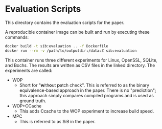 # Evaluation Scripts
This directory contains the evaluation scripts for the paper.

A reproducible container image can be built and run by executing these commands:
```bash
docker build -t sib:evaluation .. -f Dockerfile
docker run --rm -v /path/to/outputdir:/data:Z sib:evaluation
```
This container runs three different experiments for Linux, OpenSSL, SQLite, and Bochs. The results are written as CSV files in the linked directory. The experiments are called:

- WOP
    - Short for "**w**ith**o**ut **p**atch check". This is referred to as the binary equivalence-based approach in the paper. There is no "prediction"; this approach simply compares compiled programs and is used as ground truth.
- WOP+CCache
    - This adds Ccache to the WOP experiment to increase build speed.
- MPC
   - This is referred to as SiB in the paper.
